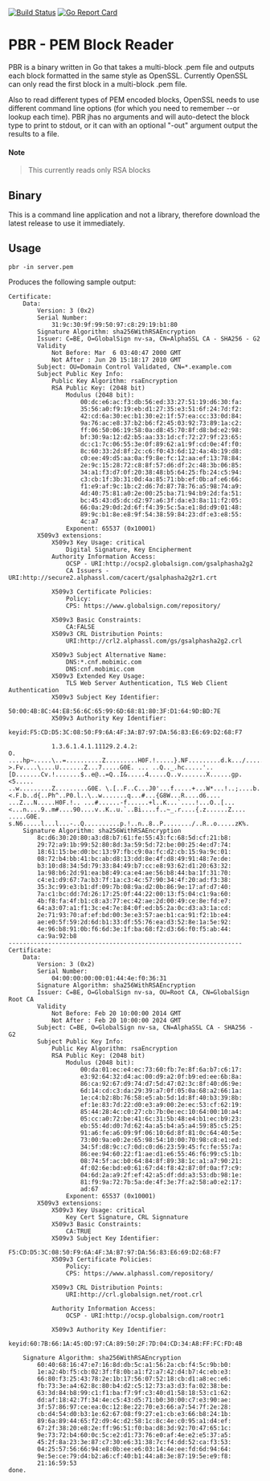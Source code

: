 [![Build Status](https://travis-ci.org/njones/pbr.svg?branch=master)](https://travis-ci.org/njones/pbr) [![Go Report Card](https://goreportcard.com/badge/github.com/njones/pbr)](https://goreportcard.com/report/github.com/njones/pbr)

# PBR - PEM Block Reader #

PBR is a binary written in Go that takes a multi-block .pem file and outputs each block formatted in the same style as OpenSSL. Currently OpenSSL can only read the first block in a multi-block .pem file.

Also to read different types of PEM encoded blocks, OpenSSL needs to use different command line options (for which you need to remember --or lookup each time). PBR jhas no arguments and will auto-detect the block type to print to stdout, or it can with an optional "-out" argument output the results to a file.

#### Note ####
> This currently reads only RSA blocks

## Binary ##

This is a command line application and not a library, therefore download the latest release to use it immediately.

## Usage ##

    pbr -in server.pem

Produces the following sample output:

    Certificate:
        Data:
            Version: 3 (0x2)
            Serial Number:
                31:9c:30:9f:99:50:97:c8:29:19:b1:80
            Signature Algorithm: sha256WithRSAEncryption
            Issuer: C=BE, O=GlobalSign nv-sa, CN=AlphaSSL CA - SHA256 - G2
            Validity
                Not Before: Mar  6 03:40:47 2000 GMT
                Not After : Jun 20 15:18:17 2010 GMT
            Subject: OU=Domain Control Validated, CN=*.example.com
            Subject Public Key Info:
                Public Key Algorithm: rsaEncryption
                RSA Public Key: (2048 bit)
                    Modulus (2048 bit):
                        00:dc:e6:ac:f3:db:56:ed:33:27:51:19:d6:30:fa:
                        35:56:a0:f9:19:eb:d1:27:35:e3:51:6f:24:7d:f2:
                        42:cd:6a:30:ec:b1:30:e2:1f:57:ea:cc:33:0d:84:
                        9a:76:ac:e8:37:b2:b6:f2:45:03:92:73:89:1a:c2:
                        ff:06:50:06:19:58:0a:d8:45:70:8f:d8:bd:e2:98:
                        bf:30:9a:12:d2:b5:aa:33:1d:cf:72:27:9f:23:65:
                        dc:c1:7c:06:55:3e:0f:89:62:a1:9f:cd:0e:4f:f0:
                        8c:60:33:2d:8f:2c:c6:f0:43:6d:12:4a:4b:19:d8:
                        c0:ee:49:d5:aa:0a:f9:8e:fc:12:aa:ef:13:78:84:
                        2e:9c:15:28:72:c8:8f:57:d6:df:2c:48:3b:06:85:
                        34:a1:f3:d7:0f:20:38:48:b5:64:25:fb:24:c5:94:
                        c3:cb:1f:3b:31:0d:4a:85:71:bb:ef:0b:af:e6:66:
                        f1:e9:af:9c:1b:c2:d6:7d:87:78:76:a5:98:74:a9:
                        4d:40:75:81:a0:2e:00:25:ba:71:94:b9:2d:fa:51:
                        bc:45:43:d5:dc:d2:97:a6:3f:da:e3:8a:11:f2:05:
                        66:0a:29:0d:2d:6f:f4:39:5c:5a:e1:8d:d9:01:48:
                        89:9c:b1:8e:e8:9f:54:38:59:84:23:df:e3:e8:55:
                        4c:a7
                    Exponent: 65537 (0x10001)
            X509v3 extensions:
                X509v3 Key Usage: critical
                    Digital Signature, Key Encipherment
                Authority Information Access:
                    OCSP - URI:http://ocsp2.globalsign.com/gsalphasha2g2
                    CA Issuers - URI:http://secure2.alphassl.com/cacert/gsalphasha2g2r1.crt

                X509v3 Certificate Policies:
                    Policy: 
                    CPS: https://www.globalsign.com/repository/

                X509v3 Basic Constraints:
                    CA:FALSE
                X509v3 CRL Distribution Points:
                    URI:http://crl2.alphassl.com/gs/gsalphasha2g2.crl

                X509v3 Subject Alternative Name:
                    DNS:*.cnf.mobimic.com
                    DNS:cnf.mobimic.com
                X509v3 Extended Key Usage:
                    TLS Web Server Authentication, TLS Web Client Authentication
                X509v3 Subject Key Identifier:
                    50:00:4B:8C:44:E8:56:6C:65:99:6D:68:81:80:3F:D1:64:9D:BD:7E
                X509v3 Authority Key Identifier:
                    keyid:F5:CD:D5:3C:08:50:F9:6A:4F:3A:B7:97:DA:56:83:E6:69:D2:68:F7

                1.3.6.1.4.1.11129.2.4.2:
    O. ....hp~.....\..=..........Z.........H0F.!.....}.NF.........d.k.../.....'...!...=..KOqL.....:........W....7..X.v.V.../.......D.
    >.Fv....\....U.......Z...7.....G0E. ... ..Q.._.hc.....'..[D.......Cv.!.......$..e@..=Q..I&.....4.....Q..v.......X......gp.<5.....
    ..w.........Z.........G0E. \.[..F..C...J0'...f.....+...W*...!..;....b.<.F.b..d{..Ph^..P0.l..\..w.......q...#...{G8W...R....d6....
    ...Z...N.....H0F.!.. ...#......-f......+l..K...`....!...O..[...<...n....9..m#....90....v..K..u.`..Bi....f..~_.r....{.z......Z....
    .....G0E. s.N6.....l...l...-..Q..........p.!..n..8..P......../..R..o.....zK%.
        Signature Algorithm: sha256WithRSAEncryption
            8c:d6:30:20:80:a3:d8:b7:61:fe:55:43:fc:68:5d:cf:21:b8:
            29:72:a9:1b:99:52:80:8d:3a:59:5d:72:be:00:25:4e:d7:74:
            18:61:15:be:d0:bc:13:97:fb:c9:0a:fc:d2:cb:15:9a:9c:01:
            08:72:b4:bb:41:bc:ab:d8:13:dd:8e:4f:d8:49:91:48:7e:de:
            b3:10:d8:34:5d:79:33:84:49:b7:cc:e8:93:62:d1:20:63:32:
            1a:98:b6:2d:91:ea:b8:49:ca:e4:ae:56:b8:44:ba:1f:31:70:
            c4:e1:d9:67:7a:b3:7f:1a:c3:4c:57:90:34:4f:20:ad:f3:38:
            35:3c:99:e3:b1:df:09:7b:08:9a:d2:0b:86:9e:17:af:d7:40:
            7a:c1:bc:dd:7d:26:17:25:0f:44:22:00:13:f5:04:c1:9a:60:
            4b:f8:fa:4f:b1:c8:a3:77:ec:42:ae:2d:00:49:ce:8e:fd:e7:
            64:a3:07:a1:f1:3c:e4:7e:84:0f:ed:b5:2a:0c:d3:a3:1a:cd:
            2e:71:93:70:af:ef:bd:00:3e:e3:57:ae:b1:ca:91:f2:1b:e4:
            ae:e0:5f:59:2d:6d:b1:33:df:55:76:ea:d3:52:8e:1a:5e:92:
            4e:96:b8:91:0b:f6:6d:3e:1f:ba:68:f2:d3:66:f0:f5:ab:44:
            ca:9a:92:b8
    -----------------------------------------------------------------
    Certificate:
        Data:
            Version: 3 (0x2)
            Serial Number:
                04:00:00:00:00:01:44:4e:f0:36:31
            Signature Algorithm: sha256WithRSAEncryption
            Issuer: C=BE, O=GlobalSign nv-sa, OU=Root CA, CN=GlobalSign Root CA
            Validity
                Not Before: Feb 20 10:00:00 2014 GMT
                Not After : Feb 20 10:00:00 2024 GMT
            Subject: C=BE, O=GlobalSign nv-sa, CN=AlphaSSL CA - SHA256 - G2
            Subject Public Key Info:
                Public Key Algorithm: rsaEncryption
                RSA Public Key: (2048 bit)
                    Modulus (2048 bit):
                        00:da:01:ec:e4:ec:73:60:fb:7e:8f:6a:b7:c6:17:
                        e3:92:64:32:d4:ac:00:d9:a2:0f:b9:ed:ee:6b:8a:
                        86:ca:92:67:d9:74:d7:5d:47:02:3c:8f:40:d6:9e:
                        6d:14:cd:c3:da:29:39:a7:0f:05:0a:68:a2:66:1a:
                        1e:c4:b2:8b:76:58:e5:ab:5d:1d:8f:40:b3:39:8b:
                        ef:1e:83:7d:22:d0:e3:a9:00:2e:ec:53:cf:62:19:
                        85:44:28:4c:c0:27:cb:7b:0e:ec:10:64:00:10:a4:
                        05:cc:a0:72:be:41:6c:31:5b:48:e4:b1:ec:b9:23:
                        eb:55:4d:d0:7d:62:4a:a5:b4:a5:a4:59:85:c5:25:
                        91:a6:fe:a6:09:9f:06:10:6d:8f:81:0c:64:40:5e:
                        73:00:9a:e0:2e:65:98:54:10:00:70:98:c8:e1:ed:
                        34:5f:d8:9c:c7:0d:c0:d6:23:59:45:fc:fe:55:7a:
                        86:ee:94:60:22:f1:ae:d1:e6:55:46:f6:99:c5:1b:
                        08:74:5f:ac:b0:64:84:8f:89:38:1c:a1:a7:90:21:
                        4f:02:6e:bd:e0:61:67:d4:f8:42:87:0f:0a:f7:c9:
                        04:6d:2a:a9:2f:ef:42:a5:df:dd:a3:53:db:98:1e:
                        81:f9:9a:72:7b:5a:de:4f:3e:7f:a2:58:a0:e2:17:
                        ad:67
                    Exponent: 65537 (0x10001)
            X509v3 extensions:
                X509v3 Key Usage: critical
                    Key Cert Signature, CRL Signnature
                X509v3 Basic Constraints:
                    CA:TRUE
                X509v3 Subject Key Identifier:
                    F5:CD:D5:3C:08:50:F9:6A:4F:3A:B7:97:DA:56:83:E6:69:D2:68:F7
                X509v3 Certificate Policies:
                    Policy: 
                    CPS: https://www.alphassl.com/repository/

                X509v3 CRL Distribution Points:
                    URI:http://crl.globalsign.net/root.crl

                Authority Information Access:
                    OCSP - URI:http://ocsp.globalsign.com/rootr1

                X509v3 Authority Key Identifier:
                    keyid:60:7B:66:1A:45:0D:97:CA:89:50:2F:7D:04:CD:34:A8:FF:FC:FD:4B

        Signature Algorithm: sha256WithRSAEncryption
            60:40:68:16:47:e7:16:8d:db:5c:a1:56:2a:cb:f4:5c:9b:b0:
            1e:a2:4b:f5:cb:02:3f:f8:0b:a1:f2:a7:42:d4:b7:4c:eb:e3:
            66:80:f3:25:43:78:2e:1b:17:56:07:52:18:cb:d1:a8:ec:e6:
            fb:73:3e:a4:62:8c:80:b4:d2:c5:12:73:a3:d3:fa:02:38:be:
            63:3d:84:b8:99:c1:f1:ba:f7:9f:c3:40:d1:58:18:53:c1:62:
            dd:af:18:42:7f:34:4e:c5:43:d5:71:b0:30:00:c7:e3:90:ae:
            3f:57:86:97:ce:ea:0c:12:8e:22:70:e3:66:a7:54:7f:2e:28:
            cb:d4:54:d0:b3:1e:62:67:08:f9:27:e1:cb:e3:66:b8:24:1b:
            89:6a:89:44:65:f2:d9:4c:d2:58:1c:8c:4e:c0:95:a1:d4:ef:
            67:2f:38:20:e8:2e:ff:96:51:f0:ba:d8:3d:92:70:47:65:1c:
            9e:73:72:b4:60:0c:5c:e2:d1:73:76:e0:af:4e:e2:e5:37:a5:
            45:2f:8a:23:3e:87:c7:30:e6:31:38:7c:f4:dd:52:ca:f3:53:
            04:25:57:56:66:94:e8:0b:ee:e6:03:14:4e:ee:fd:6d:94:64:
            9e:5e:ce:79:d4:b2:a6:cf:40:b1:44:a8:3e:87:19:5e:e9:f8:
            21:16:59:53
    done.

